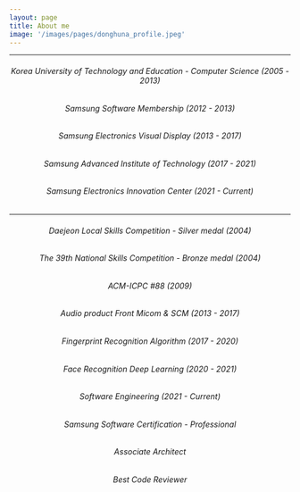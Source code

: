 ```yaml
---
layout: page
title: About me
image: '/images/pages/donghuna_profile.jpeg'
---
```


---

###### <center>Korea University of Technology and Education - Computer Science (2005 - 2013)</center>
###### <center>Samsung Software Membership (2012 - 2013)</center>

###### <center>Samsung Electronics Visual Display (2013 - 2017)</center>
###### <center>Samsung Advanced Institute of Technology (2017 - 2021)</center>
###### <center>Samsung Electronics Innovation Center (2021 - Current)</center>

---


###### <center>Daejeon Local Skills Competition - Silver medal (2004) </center>
###### <center>The 39th National Skills Competition - Bronze medal (2004)</center>
###### <center>ACM-ICPC #88 (2009)</center>
###### <center>Audio product Front Micom & SCM (2013 - 2017)</center>
###### <center>Fingerprint Recognition Algorithm (2017 - 2020)</center>
###### <center>Face Recognition Deep Learning (2020 - 2021)</center>
###### <center>Software Engineering (2021 - Current)</center>
###### <center>Samsung Software Certification - Professional</center>
###### <center>Associate Architect</center>
###### <center>Best Code Reviewer</center>

<!-- Include the library. -->
<script src="https://unpkg.com/github-calendar@latest/dist/github-calendar.min.js"></script>

<!-- Optionally, include the theme (if you don't want to struggle to write the CSS) -->
<link rel="stylesheet" href="https://unpkg.com/github-calendar@latest/dist/github-calendar-responsive.css"/>

<div class="calendar1">
</div>


<script>
    GitHubCalendar(".calendar1", "donghuna", { responsive: true, tooltips: true, global_stats: true, summary_text: "aa"}).then(function() {
        // delete the space underneath the module bar which is caused by minheight 
        //document.getElementsByClassName('calendar1')[0].style.minHeight = "100px";
        // hide more and less legen below the contribution graph
        //document.getElementsByClassName('contrib-legend')[0].style.display = "none";
        document.getElementsByClassName('contrib-footer')[0].style.display = "none";
    });
</script>



<br><br><br>

<!-- Prepare a container for your calendar. -->
<script src="https://cdn.rawgit.com/IonicaBizau/github-calendar/gh-pages/dist/github-calendar.min.js"></script>
<!-- Optionally, include the theme (if you don't want to struggle to write the CSS) -->
<link rel="stylesheet" href="https://cdn.rawgit.com/IonicaBizau/github-calendar/gh-pages/dist/github-calendar.css" />

<!-- Prepare a container for your calendar. -->
<div class="calendar">
</div>

<script>
    new GitHubCalendar(".calendar", "donghuna");
</script>